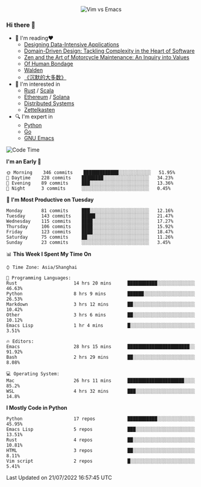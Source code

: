 <p align="center">
    <img src="https://gist.githubusercontent.com/coldnight/e696baffb094e71c96cb302118878eae/raw/40ea5053a6f66cc65f90f437e4173497da225958/banner.gif" alt="Vim vs Emacs" />
</p>

### Hi there 👋

- 📖 I'm reading❤️
    + [Designing Data-Intensive Applications](https://www.oreilly.com/library/view/designing-data-intensive-applications/9781491903063/)
    + [Domain-Driven Design: Tackling Complexity in the Heart of Software](https://www.dddcommunity.org/book/evans_2003/)
    + [Zen and the Art of Motorcycle Maintenance: An Inquiry into Values](https://en.wikipedia.org/wiki/Zen_and_the_Art_of_Motorcycle_Maintenance)
    + [Of Human Bondage](https://en.wikipedia.org/wiki/Of_Human_Bondage)
    + [Walden](https://en.wikipedia.org/wiki/Walden)
    + [《沉默的大多数》](https://en.wikipedia.org/wiki/Silent_majority)
- 🌱 I'm interested in
    + [Rust](https://www.rust-lang.org/) / [Scala](https://www.scala-lang.org/)
    + [Ethereum](https://ethereum.org/en/) / [Solana](https://solana.com/)
	+ [Distributed Systems](https://www.linuxzen.com/notes/topics/20200320174417_%E5%88%86%E5%B8%83%E5%BC%8F/)
	+ [Zettelkasten](https://www.linuxzen.com/notes/notes/20220120080920-slip_box/)
- 🔍 I'm expert in
    + [Python](https://www.python.org/)
    + [Go](https://go.dev/)
    + [GNU Emacs](https://www.gnu.org/software/emacs/)

<!--START_SECTION:waka-->
![Code Time](http://img.shields.io/badge/Code%20Time-0%20secs-blue)

**I'm an Early 🐤** 

```text
🌞 Morning    346 commits    █████████████░░░░░░░░░░░░   51.95% 
🌆 Daytime    228 commits    ████████░░░░░░░░░░░░░░░░░   34.23% 
🌃 Evening    89 commits     ███░░░░░░░░░░░░░░░░░░░░░░   13.36% 
🌙 Night      3 commits      ░░░░░░░░░░░░░░░░░░░░░░░░░   0.45%

```
📅 **I'm Most Productive on Tuesday** 

```text
Monday       81 commits     ███░░░░░░░░░░░░░░░░░░░░░░   12.16% 
Tuesday      143 commits    █████░░░░░░░░░░░░░░░░░░░░   21.47% 
Wednesday    115 commits    ████░░░░░░░░░░░░░░░░░░░░░   17.27% 
Thursday     106 commits    ████░░░░░░░░░░░░░░░░░░░░░   15.92% 
Friday       123 commits    ████░░░░░░░░░░░░░░░░░░░░░   18.47% 
Saturday     75 commits     ██░░░░░░░░░░░░░░░░░░░░░░░   11.26% 
Sunday       23 commits     ░░░░░░░░░░░░░░░░░░░░░░░░░   3.45%

```


📊 **This Week I Spent My Time On** 

```text
⌚︎ Time Zone: Asia/Shanghai

💬 Programming Languages: 
Rust                     14 hrs 20 mins      ███████████░░░░░░░░░░░░░░   46.63% 
Python                   8 hrs 9 mins        ██████░░░░░░░░░░░░░░░░░░░   26.53% 
Markdown                 3 hrs 12 mins       ██░░░░░░░░░░░░░░░░░░░░░░░   10.42% 
Other                    3 hrs 6 mins        ██░░░░░░░░░░░░░░░░░░░░░░░   10.12% 
Emacs Lisp               1 hr 4 mins         █░░░░░░░░░░░░░░░░░░░░░░░░   3.51%

🔥 Editors: 
Emacs                    28 hrs 15 mins      ███████████████████████░░   91.92% 
Bash                     2 hrs 29 mins       ██░░░░░░░░░░░░░░░░░░░░░░░   8.08%

💻 Operating System: 
Mac                      26 hrs 11 mins      █████████████████████░░░░   85.2% 
WSL                      4 hrs 32 mins       ███░░░░░░░░░░░░░░░░░░░░░░   14.8%

```

**I Mostly Code in Python** 

```text
Python                   17 repos            ███████████░░░░░░░░░░░░░░   45.95% 
Emacs Lisp               5 repos             ███░░░░░░░░░░░░░░░░░░░░░░   13.51% 
Rust                     4 repos             ██░░░░░░░░░░░░░░░░░░░░░░░   10.81% 
HTML                     3 repos             ██░░░░░░░░░░░░░░░░░░░░░░░   8.11% 
Vim script               2 repos             █░░░░░░░░░░░░░░░░░░░░░░░░   5.41%

```



 Last Updated on 21/07/2022 16:57:45 UTC
<!--END_SECTION:waka-->
